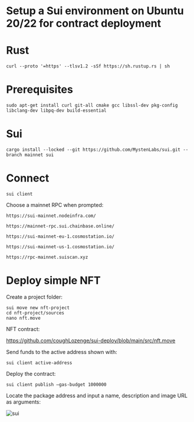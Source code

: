 # Setup a Sui environment on Ubuntu 20/22 for contract deployment

# Rust
```
curl --proto '=https' --tlsv1.2 -sSf https://sh.rustup.rs | sh
```
# Prerequisites
```
sudo apt-get install curl git-all cmake gcc libssl-dev pkg-config libclang-dev libpq-dev build-essential
```
# Sui
```
cargo install --locked --git https://github.com/MystenLabs/sui.git --branch mainnet sui
```
# Connect
```
sui client
```
Choose a mainnet RPC when prompted:
```
https://sui-mainnet.nodeinfra.com/

https://mainnet-rpc.sui.chainbase.online/

https://sui-mainnet-eu-1.cosmostation.io/

https://sui-mainnet-us-1.cosmostation.io/

https://rpc-mainnet.suiscan.xyz
```
# Deploy simple NFT

Create a project folder:
```
sui move new nft-project
cd nft-project/sources
nano nft.move
```
NFT contract:

https://github.com/coughLozenge/sui-deploy/blob/main/src/nft.move


Send funds to the active address shown with:
```
sui client active-address
```
Deploy the contract:
```
sui client publish –gas-budget 1000000
```
Locate the package address and input a name, description and image URL as arguments:

![sui](https://github.com/coughLozenge/sui-deploy/assets/106449031/a019b8ce-ffcd-4069-88f8-168a8985d37b)



